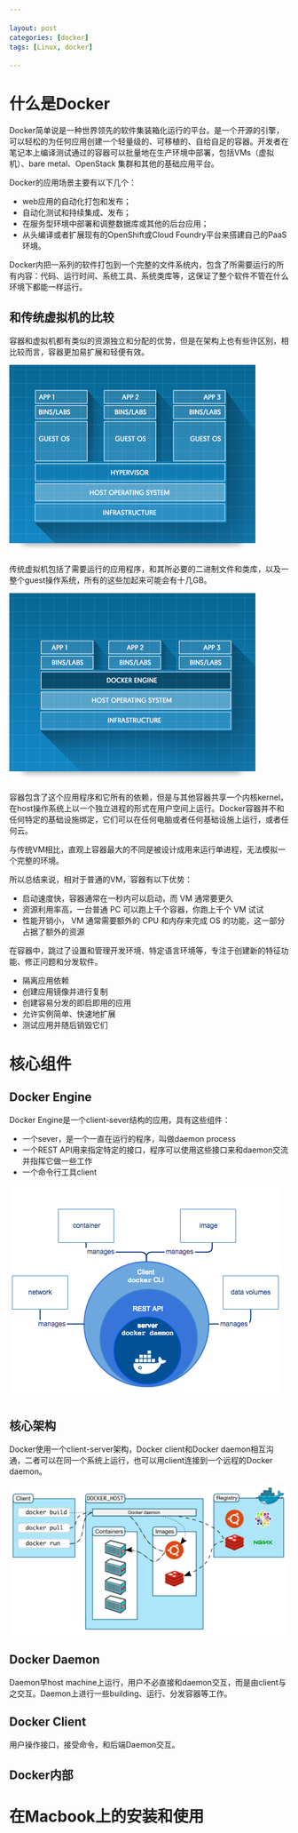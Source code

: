 ```yaml
---

layout: post
categories: [docker]
tags: [Linux, docker]

---
```


什么是Docker
===

Docker简单说是一种世界领先的软件集装箱化运行的平台。是一个开源的引擎，可以轻松的为任何应用创建一个轻量级的、可移植的、自给自足的容器。开发者在笔记本上编译测试通过的容器可以批量地在生产环境中部署，包括VMs（虚拟机）、bare metal、OpenStack 集群和其他的基础应用平台。 

Docker的应用场景主要有以下几个：

- web应用的自动化打包和发布；
- 自动化测试和持续集成、发布；
- 在服务型环境中部署和调整数据库或其他的后台应用；
- 从头编译或者扩展现有的OpenShift或Cloud Foundry平台来搭建自己的PaaS环境。

Docker内把一系列的软件打包到一个完整的文件系统内，包含了所需要运行的所有内容：代码、运行时间、系统工具、系统类库等，这保证了整个软件不管在什么环境下都能一样运行。

和传统虚拟机的比较
----

容器和虚拟机都有类似的资源独立和分配的优势，但是在架构上也有些许区别，相比较而言，容器更加易扩展和轻便有效。

![传统虚拟机](https://raw.githubusercontent.com/kakack/kakack.github.io/master/_images/16-6-21-WhatIsDocker_2_VMs.png)

传统虚拟机包括了需要运行的应用程序，和其所必要的二进制文件和类库，以及一整个guest操作系统，所有的这些加起来可能会有十几GB。


![容器](https://raw.githubusercontent.com/kakack/kakack.github.io/master/_images/16-6-21-WhatIsDocker_3_Containers.png)

容器包含了这个应用程序和它所有的依赖，但是与其他容器共享一个内核kernel，在host操作系统上以一个独立进程的形式在用户空间上运行。Docker容器并不和任何特定的基础设施绑定，它们可以在任何电脑或者任何基础设施上运行，或者任何云。

与传统VM相比，直观上容器最大的不同是被设计成用来运行单进程，无法模拟一个完整的环境。

所以总结来说，相对于普通的VM，容器有以下优势：

- 启动速度快，容器通常在一秒内可以启动，而 VM 通常要更久
- 资源利用率高，一台普通 PC 可以跑上千个容器，你跑上千个 VM 试试
- 性能开销小， VM 通常需要额外的 CPU 和内存来完成 OS 的功能，这一部分占据了额外的资源

在容器中，跳过了设置和管理开发环境、特定语言环境等，专注于创建新的特征功能、修正问题和分发软件。

- 隔离应用依赖
- 创建应用镜像并进行复制
- 创建容易分发的即启即用的应用
- 允许实例简单、快速地扩展
- 测试应用并随后销毁它们


核心组件
====

Docker Engine
---
Docker Engine是一个client-sever结构的应用，具有这些组件：

- 一个sever，是一个一直在运行的程序，叫做daemon process
- 一个REST API用来指定特定的接口，程序可以使用这些接口来和daemon交流并指挥它做一些工作
- 一个命令行工具client

![](https://raw.githubusercontent.com/kakack/kakack.github.io/master/_images/16-6-22engine-components-flow.png)



核心架构
---
Docker使用一个client-server架构，Docker client和Docker daemon相互沟通，二者可以在同一个系统上运行，也可以用client连接到一个远程的Docker daemon。

![](https://raw.githubusercontent.com/kakack/kakack.github.io/master/_images/16-6-22-architecture.png)

Docker Daemon
---
Daemon早host machine上运行，用户不必直接和daemon交互，而是由client与之交互。Daemon上进行一些building、运行、分发容器等工作。

Docker Client
---
用户操作接口，接受命令，和后端Daemon交互。

Docker内部
---






在Macbook上的安装和使用
===





